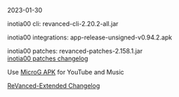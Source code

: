 2023-01-30
  
inotia00 cli: revanced-cli-2.20.2-all.jar  

inotia00 integrations: app-release-unsigned-v0.94.2.apk  

inotia00 patches: revanced-patches-2.158.1.jar  
[inotia00 patches changelog](https://github.com/inotia00/revanced-patches/releases/tag/v2.158.1)  

Use [MicroG APK](https://github.com/inotia00/VancedMicroG/releases/latest/download/microg.apk) for YouTube and Music

[ReVanced-Extended Changelog](https://github.com/Kingsmanvn-Official/ReVanced-Extended/blob/main/changelog.md)
